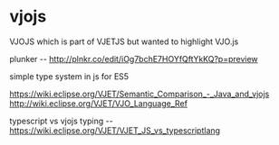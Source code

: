 # vjojs
VJOJS which is part of VJETJS but wanted to highlight VJO.js 

plunker -- http://plnkr.co/edit/iOg7bchE7HOYfQftYkKQ?p=preview


simple type system in js for ES5 

https://wiki.eclipse.org/VJET/Semantic_Comparison_-_Java_and_vjojs  
http://wiki.eclipse.org/VJET/VJO_Language_Ref 


typescript vs vjojs typing
-- https://wiki.eclipse.org/VJET/VJET_JS_vs_typescriptlang

